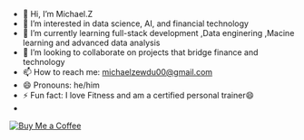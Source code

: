 - 👋 Hi, I’m Michael.Z
- 👀 I’m interested in data science, AI, and financial technology
- 🌱 I’m currently learning full-stack development ,Data enginering ,Macine learning and advanced data analysis
- 💞️ I’m looking to collaborate on projects that bridge finance and technology
- 📫 How to reach me: michaelzewdu00@gmail.com
- 😄 Pronouns: he/him
- ⚡ Fun fact: I love Fitness and am a certified personal trainer😄
- 
[![Buy Me a Coffee](https://img.shields.io/badge/Buy%20me%20a%20coffee-%23FFDD00?style=flat&logo=buy-me-a-coffee&logoColor=black)](https://www.buymeacoffee.com/michaelzewdu)


<!---
Mzluci9/Mzluci9 is a ✨ special ✨ repository because its `README.md` (this file) appears on your GitHub profile.
You can click the Preview link to take a look at your changes.
--->
